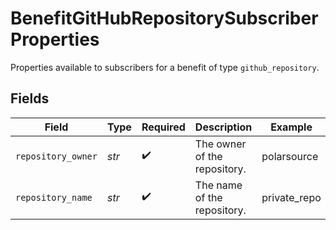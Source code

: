 # BenefitGitHubRepositorySubscriberProperties

Properties available to subscribers for a benefit of type `github_repository`.


## Fields

| Field                        | Type                         | Required                     | Description                  | Example                      |
| ---------------------------- | ---------------------------- | ---------------------------- | ---------------------------- | ---------------------------- |
| `repository_owner`           | *str*                        | :heavy_check_mark:           | The owner of the repository. | polarsource                  |
| `repository_name`            | *str*                        | :heavy_check_mark:           | The name of the repository.  | private_repo                 |
